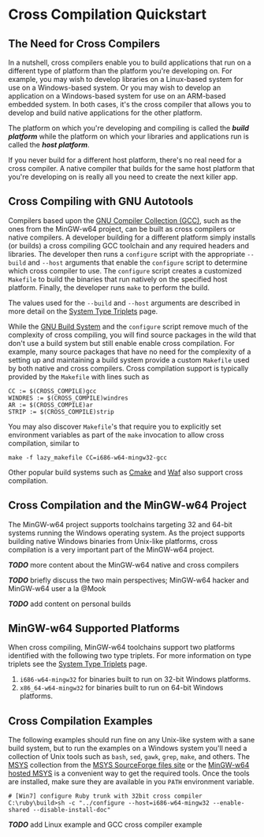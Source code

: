 # Cross Compilation Quickstart

## The Need for Cross Compilers

In a nutshell, cross compilers enable you to build applications that run
on a different type of platform than the platform you're developing on.
For example, you may wish to develop libraries on a Linux-based system
for use on a Windows-based system. Or you may wish to develop an
application on a Windows-based system for use on an ARM-based embedded
system. In both cases, it's the cross compiler that allows you to
develop and build native applications for the other platform.

The platform on which you're developing and compiling is called the
***build platform*** while the platform on which your libraries and
applications run is called the ***host platform***.

If you never build for a different host platform, there's no real need
for a cross compiler. A native compiler that builds for the same host
platform that you're developing on is really all you need to create the
next killer app.

## Cross Compiling with GNU Autotools

Compilers based upon the
<a href="http://gcc.gnu.org/" rel="nofollow">GNU Compiler Collection
(GCC)</a>, such as the ones from the MinGW-w64 project, can be built as
cross compilers or native compilers. A developer building for a
different platform simply installs (or builds) a cross compiling GCC
toolchain and any required headers and libraries. The developer then
runs a `configure` script with the appropriate `--build` and `--host`
arguments that enable the `configure` script to determine which cross
compiler to use. The `configure` script creates a customized `Makefile`
to build the binaries that run natively on the specified host platform.
Finally, the developer runs `make` to perform the build.

The values used for the `--build` and `--host` arguments are described
in more detail on the [System Type
Triplets](./type-triplets.md) page.

While the <a
href="http://www.gnu.org/software/libtool/manual/automake/GNU-Build-System.html#GNU-Build-System"
rel="nofollow">GNU Build System</a> and the `configure` script remove
much of the complexity of cross compiling, you will find source packages
in the wild that don't use a build system but still enable enable cross
compilation. For example, many source packages that have no need for the
complexity of a setting up and maintaining a build system provide a
custom `Makefile` used by both native and cross compilers. Cross
compilation support is typically provided by the `Makefile` with lines
such as

    CC := $(CROSS_COMPILE)gcc
    WINDRES := $(CROSS_COMPILE)windres
    AR := $(CROSS_COMPILE)ar
    STRIP := $(CROSS_COMPILE)strip

You may also discover `Makefile`'s that require you to explicitly set
environment variables as part of the `make` invocation to allow cross
compilation, similar to

    make -f lazy_makefile CC=i686-w64-mingw32-gcc

Other popular build systems such as
<a href="http://cmake.org" rel="nofollow">Cmake</a> and
<a href="http://waf.googlecode.com" rel="nofollow">Waf</a> also support
cross compilation.

## Cross Compilation and the MinGW-w64 Project

The MinGW-w64 project supports toolchains targeting 32 and 64-bit
systems running the Windows operating system. As the project supports
building native Windows binaries from Unix-like platforms, cross
compilation is a very important part of the MinGW-w64 project.

***TODO*** more content about the MinGW-w64 native and cross compilers

***TODO*** briefly discuss the two main perspectives; MinGW-w64 hacker
and MinGW-w64 user a la @Mook

***TODO*** add content on personal builds

## MinGW-w64 Supported Platforms

When cross compiling, MinGW-w64 toolchains support two platforms
identified with the following two type triplets. For more information on
type triplets see the [System Type
Triplets](./type-triplets.md) page.

1.  `i686-w64-mingw32` for binaries built to run on 32-bit Windows
    platforms.
2.  `x86_64-w64-mingw32` for binaries built to run on 64-bit Windows
    platforms.

## Cross Compilation Examples

The following examples should run fine on any Unix-like system with a
sane build system, but to run the examples on a Windows system you'll
need a collection of Unix tools such as `bash`, `sed`, `gawk`, `grep`,
`make`, and others. The
<a href="http://mingw.org/node/18" rel="nofollow">MSYS</a> collection
from the [MSYS SourceForge files
site](http://sourceforge.net/projects/mingw/files/MSYS/) or the
[MinGW-w64 hosted
MSYS](http://sourceforge.net/projects/mingw-w64/files/External%20binary%20packages%20%28Win64%20hosted%29/MSYS%20%2832-bit%29/)
is a convenient way to get the required tools. Once the tools are
installed, make sure they are available in you `PATH` environment
variable.

    # [Win7] configure Ruby trunk with 32bit cross compiler
    C:\ruby\build>sh -c "../configure --host=i686-w64-mingw32 --enable-shared --disable-install-doc"

***TODO*** add Linux example and GCC cross compiler example
